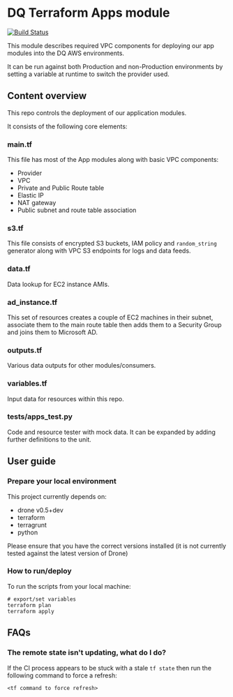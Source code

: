 # DQ Terraform Apps module

[![Build Status](https://drone.digital.homeoffice.gov.uk/api/badges/UKHomeOffice/dq-tf-apps/status.svg)](https://drone.digital.homeoffice.gov.uk/UKHomeOffice/dq-tf-apps)

This module describes required VPC components for deploying our app modules into the DQ AWS environments.

It can be run against both Production and non-Production environments by setting a variable at runtime to switch the provider used.

## Content overview

This repo controls the deployment of our application modules.

It consists of the following core elements:

### main.tf

This file has most of the App modules along with basic VPC components:
- Provider
- VPC
- Private and Public Route table
- Elastic IP
- NAT gateway
- Public subnet and route table association

### s3.tf

This file consists of encrypted S3 buckets, IAM policy and `random_string` generator along with VPC S3 endpoints for logs and data feeds.

### data.tf

Data lookup for EC2 instance AMIs.

### ad_instance.tf

This set of resources creates a couple of EC2 machines in their subnet, associate them to the main route table then adds them to a Security Group and joins them to Microsoft AD.

### outputs.tf

Various data outputs for other modules/consumers.

### variables.tf

Input data for resources within this repo.

### tests/apps_test.py

Code and resource tester with mock data. It can be expanded by adding further definitions to the unit.

## User guide

### Prepare your local environment

This project currently depends on:

* drone v0.5+dev
* terraform
* terragrunt
* python

Please ensure that you have the correct versions installed (it is not currently tested against the latest version of Drone)

### How to run/deploy

To run the scripts from your local machine:

```
# export/set variables
terraform plan
terraform apply
```

## FAQs

### The remote state isn't updating, what do I do?

If the CI process appears to be stuck with a stale `tf state` then run the following command to force a refresh:

```
<tf command to force refresh>
```
